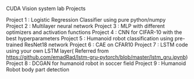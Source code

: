 CUDA Vision system lab Projects

Project 1 : Logistic Regression Classifier using pure python/numpy<br />
Project 2 : Multilayer neural network
Project 3 : MLP with different optimizers and activation functions
Project 4 : CNN for CIFAR-10 with the best hyperparameters
Project 5 : Humanoid robot classification using pre-trained ResNet18 network
Project 6 : CAE on CFAR10
Project 7 : LSTM code using your own LSTM layer( Referred from https://github.com/emadRad/lstm-gru-pytorch/blob/master/lstm_gru.ipynb)
Project 8 : DCGAN for humanoid robot in soccer field
Project 9 : Humanoid Robot body part detection
